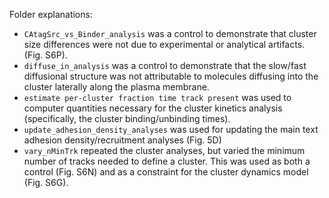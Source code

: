 Folder explanations:
- `CAtagSrc_vs_Binder_analysis` was a control to demonstrate that cluster size differences were not due to experimental or analytical artifacts. (Fig. S6P).
- `diffuse_in_analysis` was a control to demonstrate that the slow/fast diffusional structure was not attributable to molecules diffusing into the cluster laterally along the plasma membrane.
- `estimate per-cluster fraction time track present` was used to computer quantities necessary for the cluster kinetics analysis (specifically, the cluster binding/unbinding times).
- `update_adhesion_density_analyses` was used for updating the main text adhesion density/recruitment analyses (Fig. 5D)
- `vary_nMinTrk` repeated the cluster analyses, but varied the minimum number of tracks needed to define a cluster. This was used as both a control (Fig. S6N) and as a constraint for the cluster dynamics model (Fig. S6G).
